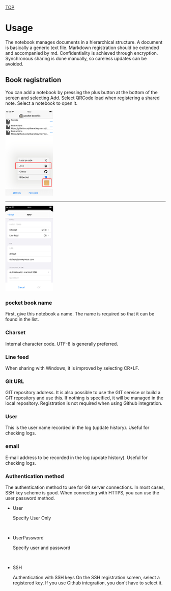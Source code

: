 [TOP](/document/iphone/topmenu.md)

# Usage
The notebook manages documents in a hierarchical structure.
A document is basically a generic text file.
Markdown registration should be extended and accompanied by md.
Confidentiality is achieved through encryption.
Synchronous sharing is done manually, so careless updates can be avoided.

## Book registration
You can add a notebook by pressing the plus button at the bottom of the screen and selecting Add.
Select QRCode load when registering a shared note.
Select a notebook to open it.

<img src="/screen/iphone/add1.jpg" width="150" />

---

<img src="/screen/iphone/add2.jpg" width="150" />

### pocket book name
First, give this notebook a name.
The name is required so that it can be found in the list.

### Charset
Internal character code. UTF-8 is generally preferred.

### Line feed
When sharing with Windows, it is improved by selecting CR+LF.

### Git URL
GIT repository address. It is also possible to use the GIT service or build a GIT repository and use this.
If nothing is specified, it will be managed in the local repository.
Registration is not required when using Github integration.

### User
This is the user name recorded in the log (update history). Useful for checking logs.

### email
E-mail address to be recorded in the log (update history). Useful for checking logs.

### Authentication method
The authentication method to use for Git server connections.
In most cases, SSH key scheme is good.
When connecting with HTTPS, you can use the user password method.

* User

  Specify User Only
<br>

* UserPassword

  Specify user and password
<br>

* SSH

  Authentication with SSH keys
On the SSH registration screen, select a registered key.
If you use Github integration, you don't have to select it.
